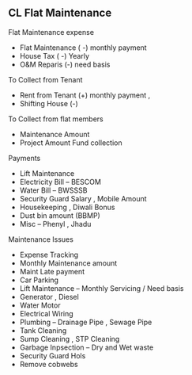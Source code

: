 ## CL Flat Maintenance
Flat Maintenance expense
* Flat Maintenance ( -) monthly payment
* House Tax ( -) Yearly
* O&M Reparis (-) need basis

To Collect from Tenant
* Rent from Tenant (+) monthly payment ,
* Shifting House (-)

To Collect from flat members
* Maintenance Amount
* Project Amount Fund collection

Payments
* Lift Maintenance
* Electricity Bill – BESCOM
* Water Bill – BWSSSB
* Security Guard Salary , Mobile Amount
* Housekeeping , Diwali Bonus
* Dust bin amount (BBMP)
* Misc – Phenyl , Jhadu

Maintenance Issues
* Expense Tracking
* Monthly Maintenance amount
* Maint Late payment
* Car Parking
* Lift Maintenance – Monthly Servicing / Need basis
* Generator , Diesel
* Water Motor
* Electrical Wiring
* Plumbing – Drainage Pipe , Sewage Pipe
* Tank Cleaning
* Sump Cleaning , STP Cleaning
* Garbage Inpsection – Dry and Wet waste
* Security Guard Hols
* Remove cobwebs
